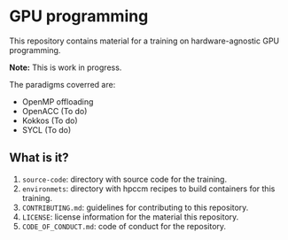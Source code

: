 # GPU programming

This repository contains material for a training on hardware-agnostic GPU
programming.

**Note:** This is work in progress.

The paradigms coverred are:

- OpenMP offloading
- OpenACC (To do)
- Kokkos (To do)
- SYCL (To do)


## What is it?

1. `source-code`: directory with source code for the training.
1. `environmets`: directory with hpccm recipes to build containers for this
   training.
1. `CONTRIBUTING.md`: guidelines for contributing to this repository.
1. `LICENSE`: license information for the material this repository.
1. `CODE_OF_CONDUCT.md`: code of conduct for the repository.
